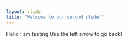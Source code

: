 ```yaml
---
layout: slide
title: "Welcome to our second slide!"
---
```

Hello I am testing
Use the left arrow to go back!
